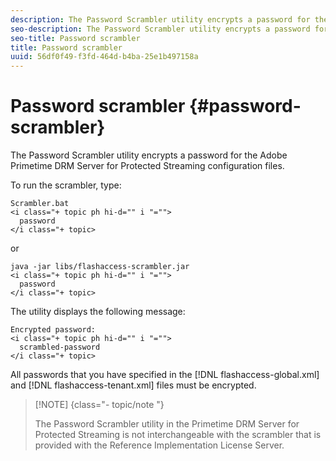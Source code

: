 ```yaml
---
description: The Password Scrambler utility encrypts a password for the Adobe Primetime DRM Server for Protected Streaming configuration files.
seo-description: The Password Scrambler utility encrypts a password for the Adobe Primetime DRM Server for Protected Streaming configuration files.
seo-title: Password scrambler
title: Password scrambler
uuid: 56df0f49-f3fd-464d-b4ba-25e1b497158a
---
```


# Password scrambler {#password-scrambler}

The Password Scrambler utility encrypts a password for the Adobe Primetime DRM Server for Protected Streaming configuration files.

To run the scrambler, type:

```
Scrambler.bat  
<i class="+ topic ph hi-d="" i "="">
  password 
</i class="+ topic>
```

or

```
java -jar libs/flashaccess-scrambler.jar  
<i class="+ topic ph hi-d="" i "="">
  password  
</i class="+ topic>
```

The utility displays the following message:

```
Encrypted password:  
<i class="+ topic ph hi-d="" i "="">
  scrambled-password 
</i class="+ topic>
```

All passwords that you have specified in the [!DNL flashaccess-global.xml] and [!DNL flashaccess-tenant.xml] files must be encrypted.

>[!NOTE] {class="- topic/note "}
>
>The Password Scrambler utility in the Primetime DRM Server for Protected Streaming is not interchangeable with the scrambler that is provided with the Reference Implementation License Server.